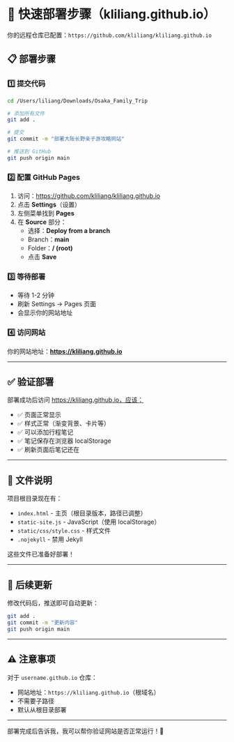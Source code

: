 # 🚀 快速部署步骤（kliliang.github.io）

你的远程仓库已配置：`https://github.com/kliliang/kliliang.github.io`

## 📋 部署步骤

### 1️⃣ 提交代码

```bash
cd /Users/liliang/Downloads/Osaka_Family_Trip

# 添加所有文件
git add .

# 提交
git commit -m "部署大阪长野亲子游攻略网站"

# 推送到 GitHub
git push origin main
```

### 2️⃣ 配置 GitHub Pages

1. 访问：https://github.com/kliliang/kliliang.github.io
2. 点击 **Settings**（设置）
3. 左侧菜单找到 **Pages**
4. 在 **Source** 部分：
   - 选择：**Deploy from a branch**
   - Branch：**main**
   - Folder：**/ (root)**
   - 点击 **Save**

### 3️⃣ 等待部署

- 等待 1-2 分钟
- 刷新 Settings → Pages 页面
- 会显示你的网站地址

### 4️⃣ 访问网站

你的网站地址：**https://kliliang.github.io**

---

## ✅ 验证部署

部署成功后访问 https://kliliang.github.io，应该：
- ✅ 页面正常显示
- ✅ 样式正常（渐变背景、卡片等）
- ✅ 可以添加行程笔记
- ✅ 笔记保存在浏览器 localStorage
- ✅ 刷新页面后笔记还在

---

## 📁 文件说明

项目根目录现在有：
- `index.html` - 主页（根目录版本，路径已调整）
- `static-site.js` - JavaScript（使用 localStorage）
- `static/css/style.css` - 样式文件
- `.nojekyll` - 禁用 Jekyll

这些文件已准备好部署！

---

## 🔄 后续更新

修改代码后，推送即可自动更新：

```bash
git add .
git commit -m "更新内容"
git push origin main
```

---

## ⚠️ 注意事项

对于 `username.github.io` 仓库：
- 网站地址：`https://kliliang.github.io`（根域名）
- 不需要子路径
- 默认从根目录部署

---

部署完成后告诉我，我可以帮你验证网站是否正常运行！🎉

